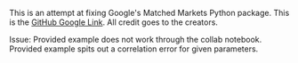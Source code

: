 This is an attempt at fixing Google's Matched Markets Python package.
This is the [GitHub Google Link](https://github.com/google/matched_markets).
All credit goes to the creators.

Issue:
Provided example does not work through the collab notebook.
Provided example spits out a correlation error for given parameters.
